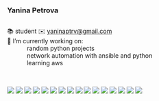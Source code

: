 ### Yanina Petrova  
##
📚 student
✉️ yaninaptrv@gmail.com  
🐝 I’m currently working on:  
&emsp;&emsp;&emsp; random python projects   
&emsp;&emsp;&emsp; network automation with ansible and python  
&emsp;&emsp;&emsp; learning aws
<br/>
<br/>
##
<p float="left">
<img src="https://img.shields.io/badge/-Python-3776AB?logo=python&logoColor=fff"> <img src="https://img.shields.io/badge/-Flask-000000?logo=flask&logoColor=fff">
<img src="https://img.shields.io/badge/-Amazon%20AWS-232F3E?logo=amazon%20aws&logoColor=fff"> <img src="https://img.shields.io/badge/-Heroku-430098?logo=heroku&logoColor=fff"> <img src="https://img.shields.io/badge/-R-276DC3?logo=r&logoColor=fff"> <img src="https://img.shields.io/badge/-MySQL-4479A1?logo=mysql&logoColor=fff">
<img src="https://img.shields.io/badge/-SQLite-003B57?logo=sqlite&logoColor=fff"> <img src="https://img.shields.io/badge/-Docker-2496ED?logo=docker&logoColor=fff"> 
<img src="https://img.shields.io/badge/-NGINX-009639?logo=nginx&logoColor=fff"> <img src="https://img.shields.io/badge/-Apache-D22128?logo=apache&logoColor=fff"> 
<img src="https://img.shields.io/badge/-Arduino-00979D?logo=arduino&logoColor=fff"> <img src="https://img.shields.io/badge/-Ansible-EE0000?logo=ansible3&logoColor=fff">
<img src="https://img.shields.io/badge/-HTML-E34F26?logo=html5&logoColor=fff"> <img src="https://img.shields.io/badge/-CSS-1572B6?logo=css3&logoColor=fff">
<img src="https://img.shields.io/badge/-Terraform-844FBA?logo=terraform&logoColor=fff"> <img src="https://img.shields.io/badge/-puppet-222222?logo=puppet&logoColor=ffae1a">
</p>

